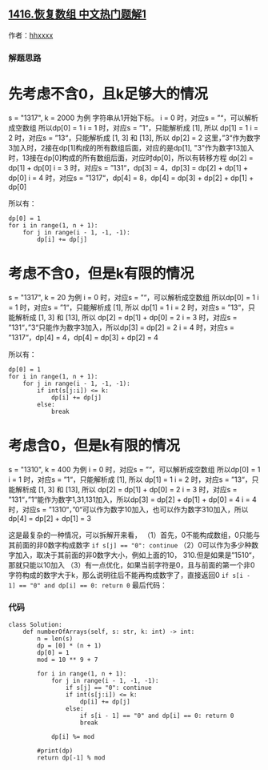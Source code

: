 ## [1416.恢复数组 中文热门题解1](https://leetcode.cn/problems/restore-the-array/solutions/100000/dong-tai-gui-hua-zhu-zi-fu-jie-xi-pan-duan-you-duo)

作者：[hhxxxx](https://leetcode.cn/u/hhxxxx)

### 解题思路
# 先考虑不含0，且k足够大的情况
s = "1317", k = 2000 为例
字符串从1开始下标。
i = 0 时，对应s = ”“，可以解析成空数组 所以dp[0] = 1
i = 1 时，对应s = ”1“，只能解析成 [1], 所以 dp[1] = 1
i = 2 时，对应s = ”13“，只能解析成 [1, 3] 和 [13], 所以 dp[2] = 2
这里，”3“作为数字3加入时，2接在dp[1]构成的所有数组后面，对应的是dp[1], "3"作为数字13加入时，13接在dp[0]构成的所有数组后面，对应时dp[0]，所以有转移方程 dp[2] = dp[1] + dp[0]
i = 3 时，对应s = ”131“，dp[3] = 4，dp[3] = dp[2] + dp[1] + dp[0]
i = 4 时，对应s = ”1317“，dp[4] = 8，dp[4] = dp[3] + dp[2] + dp[1] + dp[0]

所以有：
```
dp[0] = 1
for i in range(1, n + 1):
    for j in range(i - 1, -1, -1):
        dp[i] += dp[j]
```


# 考虑不含0，但是k有限的情况
s = "1317", k = 20 为例
i = 0 时，对应s = ”“，可以解析成空数组 所以dp[0] = 1
i = 1 时，对应s = ”1“，只能解析成 [1], 所以 dp[1] = 1
i = 2 时，对应s = ”13“，只能解析成 [1, 3] 和 [13], 所以 dp[2] = dp[1] + dp[0] = 2
i = 3 时，对应s = ”131“，”3“只能作为数字3加入，所以dp[3] = dp[2] = 2
i = 4 时，对应s = ”1317“，dp[4] = 4，dp[4] = dp[3] + dp[2] = 4

所以有：
```
dp[0] = 1
for i in range(1, n + 1):
    for j in range(i - 1, -1, -1):
        if int(s[j:i]) <= k:
            dp[i] += dp[j]
        else:
            break
```


# 考虑含0，但是k有限的情况
s = "1310", k = 400 为例
i = 0 时，对应s = ”“，可以解析成空数组 所以dp[0] = 1
i = 1 时，对应s = ”1“，只能解析成 [1], 所以 dp[1] = 1
i = 2 时，对应s = ”13“，只能解析成 [1, 3] 和 [13], 所以 dp[2] = dp[1] + dp[0] = 2
i = 3 时，对应s = ”131“，”1“能作为数字1,31,131加入，所以dp[3] = dp[2] + dp[1] + dp[0] = 4
i = 4 时，对应s = ”1310“，”0“可以作为数字10加入，也可以作为数字310加入，所以dp[4] = dp[2] + dp[1] = 3

这是最复杂的一种情况，可以拆解开来看，
（1）首先，0不能构成数组，0只能与其前面的非0数字构成数字
`
                if s[j] == "0": continue
`
（2）0可以作为多少种数字加入，取决于其前面的非0数字大小，例如上面的10， 310.但是如果是”1510“，那就只能以10加入
（3）有一点优化，如果当前字符是0，且与前面的第一个非0字符构成的数字大于k，那么说明往后不能再构成数字了，直接返回0
`
                    if s[i - 1] == "0" and dp[i] == 0: return 0
`
最后代码：

### 代码

```python3
class Solution:
    def numberOfArrays(self, s: str, k: int) -> int:
        n = len(s)
        dp = [0] * (n + 1)
        dp[0] = 1
        mod = 10 ** 9 + 7
        
        for i in range(1, n + 1):
            for j in range(i - 1, -1, -1):
                if s[j] == "0": continue
                if int(s[j:i]) <= k:
                    dp[i] += dp[j]
                else:
                    if s[i - 1] == "0" and dp[i] == 0: return 0
                    break

            dp[i] %= mod
                
        #print(dp)
        return dp[-1] % mod
```